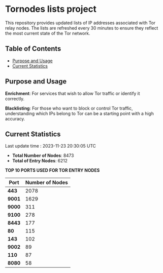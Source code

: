 # Tornodes lists project

This repository provides updated lists of IP addresses associated with Tor relay nodes. The lists are refreshed every 30 minutes to ensure they reflect the most current state of the Tor network.

## Table of Contents

- [Purpose and Usage](#purpose-and-usage)
- [Current Statistics](#current-statistics)


## Purpose and Usage

**Enrichment**: For services that wish to allow Tor traffic or identify it correctly.

**Blacklisting**: For those who want to block or control Tor traffic, understanding which IPs belong to Tor can be a starting point with a high accuracy.

## Current Statistics

Last update time : 2023-11-23 20:30:05 UTC

- **Total Number of Nodes**: 8473
- **Total of Entry Nodes**: 6212

**TOP 10 PORTS USED FOR TOR ENTRY NODES**

| **Port** | **Number of Nodes** |
|------|-----------------|
| **443**   | 2078  |
| **9001**   | 1629  |
| **9000**   | 311  |
| **9100**   | 278  |
| **8443**   | 177  |
| **80**   | 115  |
| **143**   | 102  |
| **9002**   | 89  |
| **110**   | 87  |
| **8080**   | 58  |


